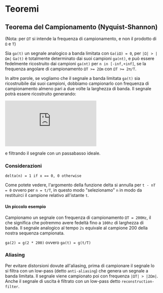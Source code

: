 # Teoremi

## Teorema del Campionamento (Nyquist-Shannon)

(Nota: per `ΩT` si intende la frequenza di campionamento, e non il prodotto di `Ω` e `T`)

Sia `ga(t)` un segnale analogico a banda limitata con `Ga(iΩ) = 0`, per
`|Ω| > |Ωm|` `Ga(t)` è totalmente determinato dai suoi campioni `ga(nt)`, e può
essere fedelmente ricostruito dai campioni `ga(nt)` per `n in [-inf,+inf]`, se la
frequenza angolare di campionamento `ΩT >= 2Ωm` con `ΩT >= 2π/T`.

In altre parole, se vogliamo che il segnale a banda limitata `ga(t)` sia
ricostruibile dai suoi campioni, dobbiamo campionarlo con frequenza di
campionamento almeno pari a due volte la larghezza di banda. Il segnale potrà
essere ricostruito generando:

![Digital->Analog](http://latex.codecogs.com/gif.latex?g_p%28t%29%20%3D%20%5Csum_%7Bn%20%3D%20-%5Cinfty%7D%5E%7B%5Cinfty%7Dg%28n%29%5Cdelta%28t%20-%20nT%29)

e filtrando il segnale con un passabasso ideale.

### Considerazioni

    delta(n) = 1 if x == 0, 0 otherwise

Come potete vedere, l'argomento della funzione delta si annulla per `t - nT = 0` ovvero per `n = t/T`, in questo modo "selezionamo" `n` in modo da restituirci il campione relativo all'istante `t`.

#### Un piccolo esempio

Campionamo un segnale con frequenza di campionamento `ΩT = 200Hz`, il che significa che potremmo avere fedeltà fino a `100hz` di larghezza di banda. Il segnale analogico al tempo `2s` equivale al campione 200 della nostra sequenza campionata.

`ga(2) = g(2 * 200)` ovvero `ga(t) = g(t/T)`

### Aliasing

Per evitare distorsioni dovute all'aliasing, prima di campionare il segnale lo si filtra con un low-pass (detto `anti-aliasing`) che genera un segnale a banda limitata. Il segnale viene campionato poi con frequenza `|ΩT| > |2Ωm|`. Anche il segnale di uscita è filtrato con un low-pass detto `reconstruction-filter`.

